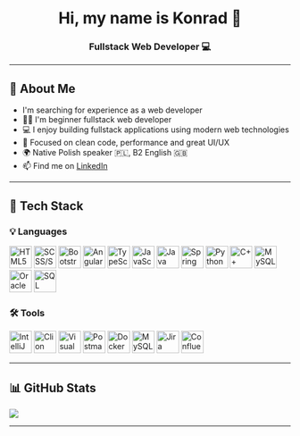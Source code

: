 <h1 align="center">Hi, my name is Konrad 👋</h1>
<h3 align="center">Fullstack Web Developer 💻</h3>

---

## 👤 About Me
- I'm searching for experience as a web developer
- 👩‍🚀 I'm beginner fullstack web developer 
- 💻 I enjoy building fullstack applications using modern web technologies
- 🎯 Focused on clean code, performance and great UI/UX  
- 🌍 Native Polish speaker 🇵🇱, B2 English 🇬🇧
- 📫 Find me on [LinkedIn](https://www.linkedin.com/in/konrad-miszkurek-180467326/)

---

## 🧠 Tech Stack

### 💡 Languages

<div align="left">
  <img src="https://cdn.jsdelivr.net/gh/devicons/devicon/icons/html5/html5-original.svg" width="40" title="HTML5"/>
  <img src="https://cdn.jsdelivr.net/gh/devicons/devicon/icons/sass/sass-original.svg" width="40" title="SCSS/SASS"/>
  <img src="https://cdn.jsdelivr.net/gh/devicons/devicon/icons/bootstrap/bootstrap-original.svg" width="40" title="Bootstrap"/>
  <img src="https://cdn.jsdelivr.net/gh/devicons/devicon/icons/angularjs/angularjs-original.svg" width="40" title="Angular"/>
  <img src="https://cdn.jsdelivr.net/gh/devicons/devicon/icons/typescript/typescript-original.svg" width="40" title="TypeScript"/>
  <img src="https://cdn.jsdelivr.net/gh/devicons/devicon/icons/javascript/javascript-original.svg" width="40" title="JavaScript"/>
  <img src="https://cdn.jsdelivr.net/gh/devicons/devicon/icons/java/java-original.svg" width="40" title="Java"/>
  <img src="https://cdn.jsdelivr.net/gh/devicons/devicon/icons/spring/spring-original.svg" width="40" title="Spring Framework"/>
  <img src="https://cdn.jsdelivr.net/gh/devicons/devicon/icons/python/python-original.svg" width="40" title="Python"/>
  <img src="https://cdn.jsdelivr.net/gh/devicons/devicon/icons/cplusplus/cplusplus-original.svg" width="40" title="C++"/>
  <img src="https://cdn.jsdelivr.net/gh/devicons/devicon/icons/mysql/mysql-original.svg" width="40" title="MySQL"/>
  <img src="https://cdn.jsdelivr.net/gh/devicons/devicon/icons/oracle/oracle-original.svg" width="40" title="Oracle"/>
  <img src="https://cdn.jsdelivr.net/gh/devicons/devicon/icons/sqlite/sqlite-original.svg" width="40" title="SQL"/>
</div>

### 🛠️ Tools

<div align="left">
  <img src="https://cdn.jsdelivr.net/gh/devicons/devicon/icons/intellij/intellij-original.svg" width="40" title="IntelliJ Idea"/>
  <img src="https://cdn.jsdelivr.net/gh/devicons/devicon/icons/clion/clion-original.svg" width="40" title="Clion"/>
  <img src="https://cdn.jsdelivr.net/gh/devicons/devicon/icons/vscode/vscode-original.svg" width="40" title="Visual Studio Code"/>
  <img src="https://cdn.jsdelivr.net/gh/devicons/devicon/icons/postman/postman-original.svg" width="40" title="Postman"/>
  <img src="https://cdn.jsdelivr.net/gh/devicons/devicon/icons/docker/docker-original.svg" width="40" title="Docker"/>
  <img src="https://cdn.jsdelivr.net/gh/devicons/devicon/icons/mysql/mysql-original.svg" width="40" title="MySQL Developer"/>
  <img src="https://cdn.jsdelivr.net/gh/devicons/devicon/icons/jira/jira-original.svg" width="40" title="Jira"/>
  <img src="https://cdn.jsdelivr.net/gh/devicons/devicon/icons/confluence/confluence-original.svg" width="40" title="Confluence"/>

</div>

---

## 📊 GitHub Stats

<p align="left">
  <img src="https://github-readme-stats.vercel.app/api/top-langs/?username=kmiszkurek&layout=compact&theme=tokyonight" />
</p>

---
